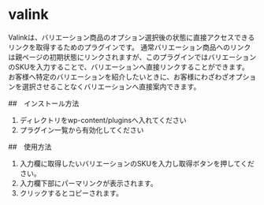 # valink
Valinkは、バリエーション商品のオプション選択後の状態に直接アクセスできるリンクを取得するためのプラグインです。
通常バリエーション商品へのリンクは親ページの初期状態にリンクされますが、このプラグインではバリエーションのSKUを入力することで、バリエーションへ直接リンクすることができます。
お客様へ特定のバリエーションを紹介したいときに、お客様にわざわざオプションを選択させることなくバリエーションへ直接案内できます。

##　インストール方法

1. ディレクトリをwp-content/pluginsへ入れてください
2. プラグイン一覧から有効化してください

##　使用方法
1. 入力欄に取得したいバリエーションのSKUを入力し取得ボタンを押してください。
2. 入力欄下部にパーマリンクが表示されます。
3. クリックするとコピーされます。
